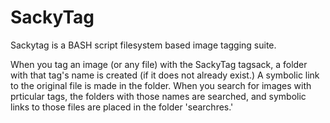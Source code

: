 # SackyTag
Sackytag is a BASH script filesystem based image tagging suite.

When you tag an image (or any file) with  the SackyTag tagsack, a folder with that tag's name is created (if it does not already exist.) A symbolic link to the original file is made in the folder. When you search for images with prticular tags, the folders with those names are searched, and symbolic links to those files are placed in the folder 'searchres.'
